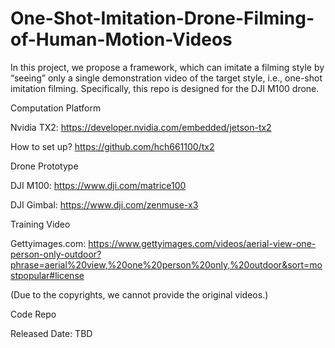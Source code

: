 # One-Shot-Imitation-Drone-Filming-of-Human-Motion-Videos

In this project, we propose a framework, which can imitate a filming style by “seeing” only a single demonstration video of the target style, i.e., one-shot imitation filming. Specifically, this repo is designed for the DJI M100 drone.

Computation Platform

Nvidia TX2: https://developer.nvidia.com/embedded/jetson-tx2

How to set up? https://github.com/hch661100/tx2

Drone Prototype

DJI M100: https://www.dji.com/matrice100

DJI Gimbal: https://www.dji.com/zenmuse-x3

Training Video

Gettyimages.com: https://www.gettyimages.com/videos/aerial-view-one-person-only-outdoor?phrase=aerial%20view,%20one%20person%20only,%20outdoor&sort=mostpopular#license

(Due to the copyrights, we cannot provide the original videos.)

Code Repo

Released Date: TBD
